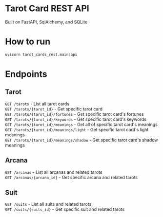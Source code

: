 # Tarot Card REST API
Built on FastAPI, SqlAlchemy, and SQLite

# How to run
```bash
uvicorn tarot_cards_rest.main:api
```

# Endpoints
## Tarot
`GET /tarots` - List all tarot cards \
`GET /tarots/{tarot_id}` - Get specific tarot card \
`GET /tarots/{tarot_id}/fortunes` - Get specific tarot card's fortunes \
`GET /tarots/{tarot_id}/keywords` - Get specific tarot card's keywords \
`GET /tarots/{tarot_id}/meanings` - Get all of specific tarot card's meanings \
`GET /tarots/{tarot_id}/meanings/light` - Get specific tarot card's light meanings \
`GET /tarots/{tarot_id}/meanings/shadow` - Get specific tarot card's shadow meanings

## Arcana
`GET /arcanas` - List all arcanas and related tarots \
`GET /arcanas/{arcana_id}` - Get specific arcana and related tarots

## Suit
`GET /suits` - List all suits and related tarots \
`GET /suits/{suits_id}` - Get specific suit and related tarots



